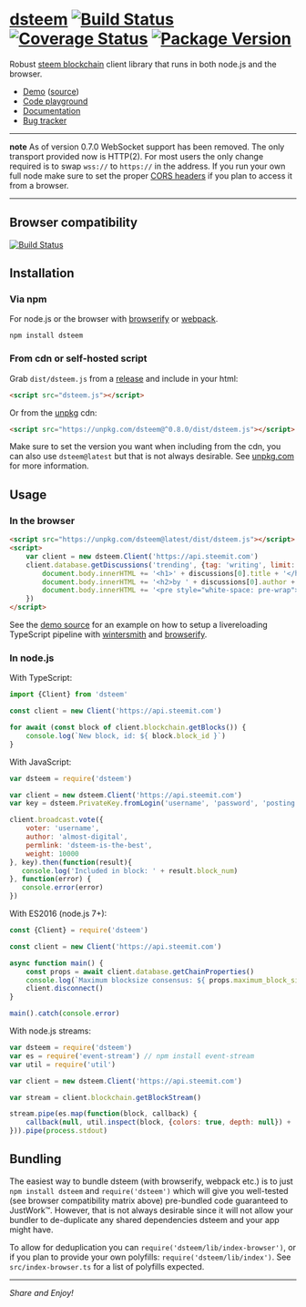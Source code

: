 
# [dsteem](https://github.com/jnordberg/dsteem) [![Build Status](https://img.shields.io/travis/jnordberg/dsteem.svg?style=flat-square)](https://travis-ci.org/jnordberg/dsteem) [![Coverage Status](https://img.shields.io/coveralls/jnordberg/dsteem.svg?style=flat-square)](https://coveralls.io/github/jnordberg/dsteem?branch=master) [![Package Version](https://img.shields.io/npm/v/dsteem.svg?style=flat-square)](https://www.npmjs.com/package/dsteem)

Robust [steem blockchain](https://steem.io) client library that runs in both node.js and the browser.

* [Demo](https://comments.steem.vc) ([source](https://github.com/jnordberg/dsteem/tree/master/examples/comment-feed))
* [Code playground](https://playground.steem.vc)
* [Documentation](https://jnordberg.github.io/dsteem/)
* [Bug tracker](https://github.com/jnordberg/dsteem/issues)

---

**note** As of version 0.7.0 WebSocket support has been removed. The only transport provided now is HTTP(2). For most users the only change required is to swap `wss://` to `https://` in the address. If you run your own full node make sure to set the proper [CORS headers](https://en.wikipedia.org/wiki/Cross-origin_resource_sharing) if you plan to access it from a browser.

---


Browser compatibility
---------------------

[![Build Status](https://saucelabs.com/browser-matrix/jnordberg-dsteem.svg)](https://saucelabs.com/open_sauce/user/jnordberg-dsteem)


Installation
------------

### Via npm

For node.js or the browser with [browserify](https://github.com/substack/node-browserify) or [webpack](https://github.com/webpack/webpack).

```
npm install dsteem
```

### From cdn or self-hosted script

Grab `dist/dsteem.js` from a [release](https://github.com/jnordberg/dsteem/releases) and include in your html:

```html
<script src="dsteem.js"></script>
```

Or from the [unpkg](https://unpkg.com) cdn:

```html
<script src="https://unpkg.com/dsteem@^0.8.0/dist/dsteem.js"></script>
```

Make sure to set the version you want when including from the cdn, you can also use `dsteem@latest` but that is not always desirable. See [unpkg.com](https://unpkg.com) for more information.


Usage
-----

### In the browser

```html
<script src="https://unpkg.com/dsteem@latest/dist/dsteem.js"></script>
<script>
    var client = new dsteem.Client('https://api.steemit.com')
    client.database.getDiscussions('trending', {tag: 'writing', limit: 1}).then(function(discussions){
        document.body.innerHTML += '<h1>' + discussions[0].title + '</h1>'
        document.body.innerHTML += '<h2>by ' + discussions[0].author + '</h2>'
        document.body.innerHTML += '<pre style="white-space: pre-wrap">' + discussions[0].body + '</pre>'
    })
</script>
```

See the [demo source](https://github.com/jnordberg/dsteem/tree/master/examples/comment-feed) for an example on how to setup a livereloading TypeScript pipeline with [wintersmith](https://github.com/jnordberg/wintersmith) and [browserify](https://github.com/substack/node-browserify).

### In node.js

With TypeScript:

```typescript
import {Client} from 'dsteem'

const client = new Client('https://api.steemit.com')

for await (const block of client.blockchain.getBlocks()) {
    console.log(`New block, id: ${ block.block_id }`)
}
```

With JavaScript:

```javascript
var dsteem = require('dsteem')

var client = new dsteem.Client('https://api.steemit.com')
var key = dsteem.PrivateKey.fromLogin('username', 'password', 'posting')

client.broadcast.vote({
    voter: 'username',
    author: 'almost-digital',
    permlink: 'dsteem-is-the-best',
    weight: 10000
}, key).then(function(result){
   console.log('Included in block: ' + result.block_num)
}, function(error) {
   console.error(error)
})
```

With ES2016 (node.js 7+):

```javascript
const {Client} = require('dsteem')

const client = new Client('https://api.steemit.com')

async function main() {
    const props = await client.database.getChainProperties()
    console.log(`Maximum blocksize consensus: ${ props.maximum_block_size } bytes`)
    client.disconnect()
}

main().catch(console.error)
```

With node.js streams:

```javascript
var dsteem = require('dsteem')
var es = require('event-stream') // npm install event-stream
var util = require('util')

var client = new dsteem.Client('https://api.steemit.com')

var stream = client.blockchain.getBlockStream()

stream.pipe(es.map(function(block, callback) {
    callback(null, util.inspect(block, {colors: true, depth: null}) + '\n')
})).pipe(process.stdout)
```


Bundling
--------

The easiest way to bundle dsteem (with browserify, webpack etc.) is to just `npm install dsteem` and `require('dsteem')` which will give you well-tested (see browser compatibility matrix above) pre-bundled code guaranteed to JustWork™. However, that is not always desirable since it will not allow your bundler to de-duplicate any shared dependencies dsteem and your app might have.

To allow for deduplication you can `require('dsteem/lib/index-browser')`, or if you plan to provide your own polyfills: `require('dsteem/lib/index')`. See `src/index-browser.ts` for a list of polyfills expected.

---

*Share and Enjoy!*
